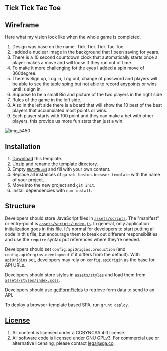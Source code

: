 ## Tick Tick Tac Toe ##

## Wireframe ##
Here what my vision look like when the whole game is completed.
<ol>
 <li>Design was base on the name. Tick Tick Tick Tac Toe. </li>
 <li>I added a nuclear image in the background that I been saving for years.</li>
 <li>There is a 10 second countdown clock that automatically starts once a player makes a move and will loose if they run out of time.</li>
 <li>To make it more challenging fot the eyes I added a spin move of 360degree.</li>
 <li>There is Sign up, Log in, Log out, change of password and players will be able to see the table sping but not able to record anypoints or wins until is sign in.</li>
 <li>Suppose to be a small Bio and picture of the two players in the right side
 <li>Rules of the game in the left side. </li>
 <li>Also in the left side there is a board that will show the 10 best of the best players that accumulated most points or wins. </li>
 <li>Each player starts with 100 point and they can make a bet with other players. this provide us more fun stats than just a win. </li>
</ol>

![img_5450](https://user-images.githubusercontent.com/29930126/29295517-d0602c16-8122-11e7-8128-473d5ead4bc8.jpeg)



## Installation

1.  [Download](../../archive/master.zip) this template.
1.  Unzip and rename the template directory.
1.  Empty [`README.md`](README.md) and fill with your own content.
1.  Replace all instances of `ga-wdi-boston.browser-template` with the name of your project.
1.  Move into the new project and `git init`.
1.  Install dependencies with `npm install`.

## Structure

Developers should store JavaScript files in [`assets/scripts`](assets/scripts).
The "manifest" or entry-point is
[`assets/scripts/index.js`](assets/scripts/index.js). In general, only
application initialization goes in this file. It's normal for developers to
start putting all code in this file, but encourage them to break out different
responsibilities and use the `require` syntax put references where they're
needed.

Developers should set `config.apiOrigins.production` (and
`config.apiOrigins.development` if it differs from the default).  With
`apiOrigins` set, developers may rely on `config.apiOrigin` as the base for API
URLs.

Developers should store styles in [`assets/styles`](assets/styles) and load them
from [`assets/styles/index.scss`](assets/styles/index.scss).

Developers should use [getFormFields](forms.md) to retrieve form data to send to
an API.

To deploy a browser-template based SPA, run `grunt deploy`.



## [License](LICENSE)

1.  All content is licensed under a CC­BY­NC­SA 4.0 license.
1.  All software code is licensed under GNU GPLv3. For commercial use or
    alternative licensing, please contact legal@ga.co.
